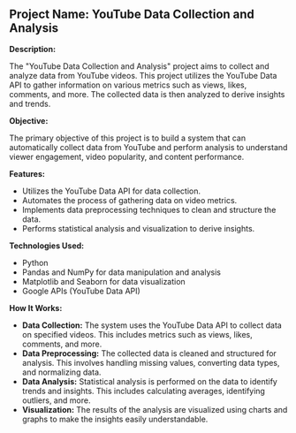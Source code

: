 <!DOCTYPE html>
<html lang="en">
<head>
    <meta charset="UTF-8">
    <meta name="viewport" content="width=device-width, initial-scale=1.0">
   
</head>
<body>
    <header>
        <div class="container">
            <div id="branding">
                           </div>
        </div>
    </header>
    <section class="content container">
        <h2>Project Name: YouTube Data Collection and Analysis</h2>
        <p><strong>Description:</strong></p>
        <p>The "YouTube Data Collection and Analysis" project aims to collect and analyze data from YouTube videos. This project utilizes the YouTube Data API to gather information on various metrics such as views, likes, comments, and more. The collected data is then analyzed to derive insights and trends.</p>
        <p><strong>Objective:</strong></p>
        <p>The primary objective of this project is to build a system that can automatically collect data from YouTube and perform analysis to understand viewer engagement, video popularity, and content performance.</p>
        <p><strong>Features:</strong></p>
        <ul>
            <li>Utilizes the YouTube Data API for data collection.</li>
            <li>Automates the process of gathering data on video metrics.</li>
            <li>Implements data preprocessing techniques to clean and structure the data.</li>
            <li>Performs statistical analysis and visualization to derive insights.</li>
        </ul>
        <p><strong>Technologies Used:</strong></p>
        <ul>
            <li>Python</li>
            <li>Pandas and NumPy for data manipulation and analysis</li>
            <li>Matplotlib and Seaborn for data visualization</li>
            <li>Google APIs (YouTube Data API)</li>
        </ul>
        <p><strong>How It Works:</strong></p>
        <ul>
            <li><strong>Data Collection:</strong> The system uses the YouTube Data API to collect data on specified videos. This includes metrics such as views, likes, comments, and more.</li>
            <li><strong>Data Preprocessing:</strong> The collected data is cleaned and structured for analysis. This involves handling missing values, converting data types, and normalizing data.</li>
            <li><strong>Data Analysis:</strong> Statistical analysis is performed on the data to identify trends and insights. This includes calculating averages, identifying outliers, and more.</li>
            <li><strong>Visualization:</strong> The results of the analysis are visualized using charts and graphs to make the insights easily understandable.</li>
        </ul>
    </section>
</body>
</html>

